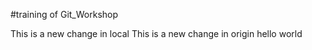 #training of Git_Workshop

This is a new change in local 
This is a new change in origin
hello world
